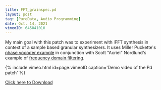 ```yaml
---
title: FFT_grainspec.pd
layout: post
tag: [PureData, Audio Programming]
date: Oct. 14, 2021
vimeoID: 645841010
---
```


My main goal with this patch was to experiment with IFFT synthesis in context of a sample based granular synthesizers. It uses Miller Puckette's [phase vocoder example](http://msp.ucsd.edu/techniques/latest/book-html/node182.html) in conjunction with Scott "Acriel" Nordlund's example of [frequency domain filtering](https://acreil.wordpress.com/2020/01/13/pure-data-frequency-domain-filtering-patch/).

{% include vimeo.html id=page.vimeoID caption='Demo video of the Pd patch' %}

[Click here to Download](https://drive.google.com/file/d/1Eh7-vdZ8O2aogQ6mitHBcSlV4N7GJCWh/view?usp=sharing)
